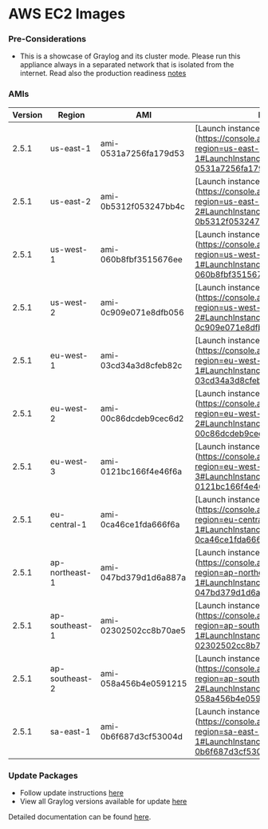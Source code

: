 AWS EC2 Images
==============

### Pre-Considerations

  * This is a showcase of Graylog and its cluster mode. Please run this appliance always in a separated network that is isolated from the internet.
    Read also the production readiness [notes](http://docs.graylog.org/en/latest/pages/installation/virtual_machine_appliances.html#production-readiness)

### AMIs

| Version   | Region         | AMI                   | Launch Wizard                                                                                                                      |
| --------- | --------       | -----                 | -------------                                                                                                                      |
| 2.5.1     | us-east-1      | ami-0531a7256fa179d53 | [Launch instance](https://console.aws.amazon.com/ec2/v2/home?region=us-east-1#LaunchInstanceWizard:ami=ami-0531a7256fa179d53      |
| 2.5.1     | us-east-2      | ami-0b5312f053247bb4c | [Launch instance](https://console.aws.amazon.com/ec2/v2/home?region=us-east-2#LaunchInstanceWizard:ami=ami-0b5312f053247bb4c      |
| 2.5.1     | us-west-1      | ami-060b8fbf3515676ee | [Launch instance](https://console.aws.amazon.com/ec2/v2/home?region=us-west-1#LaunchInstanceWizard:ami=ami-060b8fbf3515676ee      |
| 2.5.1     | us-west-2      | ami-0c909e071e8dfb056 | [Launch instance](https://console.aws.amazon.com/ec2/v2/home?region=us-west-2#LaunchInstanceWizard:ami=ami-0c909e071e8dfb056      |
| 2.5.1     | eu-west-1      | ami-03cd34a3d8cfeb82c | [Launch instance](https://console.aws.amazon.com/ec2/v2/home?region=eu-west-1#LaunchInstanceWizard:ami=ami-03cd34a3d8cfeb82c      |
| 2.5.1     | eu-west-2      | ami-00c86dcdeb9cec6d2 | [Launch instance](https://console.aws.amazon.com/ec2/v2/home?region=eu-west-2#LaunchInstanceWizard:ami=ami-00c86dcdeb9cec6d2      |
| 2.5.1     | eu-west-3      | ami-0121bc166f4e46f6a | [Launch instance](https://console.aws.amazon.com/ec2/v2/home?region=eu-west-3#LaunchInstanceWizard:ami=ami-0121bc166f4e46f6a      |
| 2.5.1     | eu-central-1   | ami-0ca46ce1fda666f6a | [Launch instance](https://console.aws.amazon.com/ec2/v2/home?region=eu-central-1#LaunchInstanceWizard:ami=ami-0ca46ce1fda666f6a   |
| 2.5.1 | ap-northeast-1 | ami-047bd379d1d6a887a | [Launch instance](https://console.aws.amazon.com/ec2/v2/home?region=ap-northeast-1#LaunchInstanceWizard:ami=ami-047bd379d1d6a887a |
| 2.5.1 | ap-southeast-1 | ami-02302502cc8b70ae5 | [Launch instance](https://console.aws.amazon.com/ec2/v2/home?region=ap-southeast-1#LaunchInstanceWizard:ami=ami-02302502cc8b70ae5 |
| 2.5.1 | ap-southeast-2 | ami-058a456b4e0591215 | [Launch instance](https://console.aws.amazon.com/ec2/v2/home?region=ap-southeast-2#LaunchInstanceWizard:ami=ami-058a456b4e0591215 |
| 2.5.1     | sa-east-1      | ami-0b6f687d3cf53004d | [Launch instance](https://console.aws.amazon.com/ec2/v2/home?region=sa-east-1#LaunchInstanceWizard:ami=ami-0b6f687d3cf53004d      |

### Update Packages

  * Follow update instructions [here](http://docs.graylog.org/en/2.5/pages/installation/graylog_ctl.html#upgrade-graylog)
  * View all Graylog versions available for update [here](https://packages.graylog2.org/appliances/ubuntu)

Detailed documentation can be found [here](http://docs.graylog.org/en/2.5/pages/installation/aws.html).
